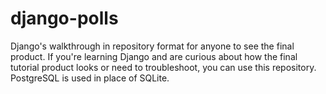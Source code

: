 # django-polls
Django's walkthrough in repository format for anyone to see the final product. If you're learning Django and are curious about how the final tutorial 
product looks or need to troubleshoot, you can use this repository. PostgreSQL is used in place of SQLite.

